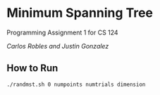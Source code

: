 # Minimum Spanning Tree

Programming Assignment 1 for CS 124

*Carlos Robles and Justin Gonzalez*

## How to Run

```./randmst.sh 0 numpoints numtrials dimension```